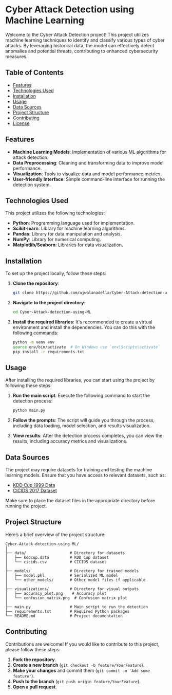 # Cyber Attack Detection using Machine Learning

Welcome to the Cyber Attack Detection project! This project utilizes machine learning techniques to identify and classify various types of cyber attacks. By leveraging historical data, the model can effectively detect anomalies and potential threats, contributing to enhanced cybersecurity measures.

## Table of Contents

- [Features](#features)
- [Technologies Used](#technologies-used)
- [Installation](#installation)
- [Usage](#usage)
- [Data Sources](#data-sources)
- [Project Structure](#project-structure)
- [Contributing](#contributing)
- [License](#license)

## Features

- **Machine Learning Models**: Implementation of various ML algorithms for attack detection.
- **Data Preprocessing**: Cleaning and transforming data to improve model performance.
- **Visualization**: Tools to visualize data and model performance metrics.
- **User-friendly Interface**: Simple command-line interface for running the detection system.

## Technologies Used

This project utilizes the following technologies:

- **Python**: Programming language used for implementation.
- **Scikit-learn**: Library for machine learning algorithms.
- **Pandas**: Library for data manipulation and analysis.
- **NumPy**: Library for numerical computing.
- **Matplotlib/Seaborn**: Libraries for data visualization.

## Installation

To set up the project locally, follow these steps:

1. **Clone the repository**:
   ```bash
   git clone https://github.com/ujwalanadella/Cyber-Attack-detection-using-ML.git
   ```

2. **Navigate to the project directory**:
   ```bash
   cd Cyber-Attack-detection-using-ML
   ```

3. **Install the required libraries**:
   It's recommended to create a virtual environment and install the dependencies. You can do this with the following commands:
   ```bash
   python -m venv env
   source env/bin/activate  # On Windows use `env\Scripts\activate`
   pip install -r requirements.txt
   ```

## Usage

After installing the required libraries, you can start using the project by following these steps:

1. **Run the main script**:
   Execute the following command to start the detection process:
   ```bash
   python main.py
   ```

2. **Follow the prompts**:
   The script will guide you through the process, including data loading, model selection, and results visualization.

3. **View results**:
   After the detection process completes, you can view the results, including accuracy metrics and visualizations.

## Data Sources

The project may require datasets for training and testing the machine learning models. Ensure that you have access to relevant datasets, such as:

- [KDD Cup 1999 Data](http://kdd.ics.uci.edu/databases/kddcup99/)
- [CICIDS 2017 Dataset](https://www.unb.ca/cic/datasets/malmem-2020.html)

Make sure to place the dataset files in the appropriate directory before running the project.

## Project Structure

Here’s a brief overview of the project structure:

```
Cyber-Attack-detection-using-ML/
│
├── data/                   # Directory for datasets
│   ├── kddcup.data         # KDD Cup dataset
│   └── cicids.csv          # CICIDS dataset
│
├── models/                 # Directory for trained models
│   ├── model.pkl           # Serialized ML model
│   └── other_models/       # Other model files if applicable
│
├── visualizations/         # Directory for visual outputs
│   ├── accuracy_plot.png    # Accuracy plot
│   └── confusion_matrix.png  # Confusion matrix plot
│
├── main.py                 # Main script to run the detection
├── requirements.txt        # Required Python packages
└── README.md               # Project documentation
```

## Contributing

Contributions are welcome! If you would like to contribute to this project, please follow these steps:

1. **Fork the repository**.
2. **Create a new branch** (`git checkout -b feature/YourFeature`).
3. **Make your changes** and commit them (`git commit -m 'Add some feature'`).
4. **Push to the branch** (`git push origin feature/YourFeature`).
5. **Open a pull request**.

